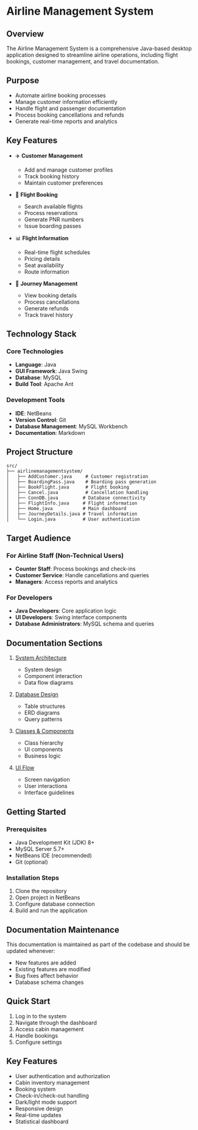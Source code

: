 # Airline Management System

## Overview
The Airline Management System is a comprehensive Java-based desktop application designed to streamline airline operations, including flight bookings, customer management, and travel documentation.

## Purpose
- Automate airline booking processes
- Manage customer information efficiently
- Handle flight and passenger documentation
- Process booking cancellations and refunds
- Generate real-time reports and analytics

## Key Features
- ✈️ **Customer Management**
  - Add and manage customer profiles
  - Track booking history
  - Maintain customer preferences
  
- 🎫 **Flight Booking**
  - Search available flights
  - Process reservations
  - Generate PNR numbers
  - Issue boarding passes

- 📊 **Flight Information**
  - Real-time flight schedules
  - Pricing details
  - Seat availability
  - Route information
- 🔄 **Journey Management**
  - View booking details
  - Process cancellations
  - Generate refunds
  - Track travel history

## Technology Stack

### Core Technologies
- **Language**: Java
- **GUI Framework**: Java Swing
- **Database**: MySQL
- **Build Tool**: Apache Ant

### Development Tools
- **IDE**: NetBeans
- **Version Control**: Git
- **Database Management**: MySQL Workbench
- **Documentation**: Markdown

## Project Structure
```
src/
├── airlinemanagementsystem/
│   ├── AddCustomer.java     # Customer registration
│   ├── BoardingPass.java    # Boarding pass generation
│   ├── BookFlight.java      # Flight booking
│   ├── Cancel.java          # Cancellation handling
│   ├── ConnDB.java         # Database connectivity
│   ├── FlightInfo.java     # Flight information
│   ├── Home.java           # Main dashboard
│   ├── JourneyDetails.java # Travel information
│   └── Login.java          # User authentication
```

## Target Audience

### For Airline Staff (Non-Technical Users)

- **Counter Staff**: Process bookings and check-ins
- **Customer Service**: Handle cancellations and queries
- **Managers**: Access reports and analytics

### For Developers

- **Java Developers**: Core application logic
- **UI Developers**: Swing interface components
- **Database Administrators**: MySQL schema and queries

## Documentation Sections

1. [System Architecture](architecture.md)
   - System design
   - Component interaction
   - Data flow diagrams

2. [Database Design](database.md)
   - Table structures
   - ERD diagrams
   - Query patterns

3. [Classes & Components](classes.md)
   - Class hierarchy
   - UI components
   - Business logic

4. [UI Flow](web.md)
   - Screen navigation
   - User interactions
   - Interface guidelines

## Getting Started

### Prerequisites
- Java Development Kit (JDK) 8+
- MySQL Server 5.7+
- NetBeans IDE (recommended)
- Git (optional)

### Installation Steps
1. Clone the repository
2. Open project in NetBeans
3. Configure database connection
4. Build and run the application

## Documentation Maintenance
This documentation is maintained as part of the codebase and should be updated whenever:
- New features are added
- Existing features are modified
- Bug fixes affect behavior
- Database schema changes

## Quick Start

1. Log in to the system
2. Navigate through the dashboard
3. Access cabin management
4. Handle bookings
5. Configure settings

## Key Features

- User authentication and authorization
- Cabin inventory management
- Booking system
- Check-in/check-out handling
- Dark/light mode support
- Responsive design
- Real-time updates
- Statistical dashboard
